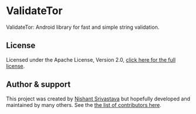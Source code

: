 # ValidateTor

ValidateTor: Android library for fast and simple string validation.


## License
Licensed under the Apache License, Version 2.0, [click here for the full license](/LICENSE.txt).

## Author & support
This project was created by [Nishant Srivastava](https://github.com/nisrulz/) but hopefully developed and maintained by many others. See the [the list of contributors here](https://github.com/nisrulz/validatetor/graphs/contributors).
